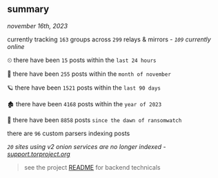 
## summary
_november 16th, 2023_

currently tracking `163` groups across `299` relays & mirrors - _`109` currently online_

⏲ there have been `15` posts within the `last 24 hours`

🦈 there have been `255` posts within the `month of november`

🪐 there have been `1521` posts within the `last 90 days`

🏚 there have been `4168` posts within the `year of 2023`

🦕 there have been `8858` posts `since the dawn of ransomwatch`

there are `96` custom parsers indexing posts

_`20` sites using v2 onion services are no longer indexed - [support.torproject.org](https://support.torproject.org/onionservices/v2-deprecation/)_

> see the project [README](https://github.com/joshhighet/ransomwatch#ransomwatch--) for backend technicals
